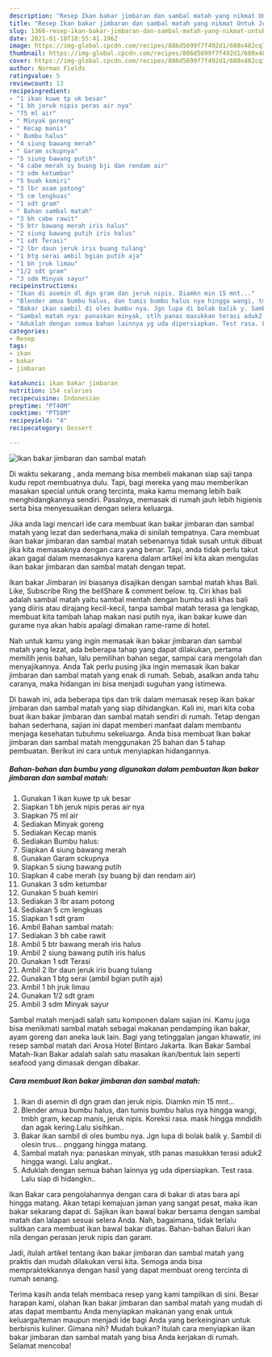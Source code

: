 ```yaml
---
description: "Resep Ikan bakar jimbaran dan sambal matah yang nikmat Untuk Jualan"
title: "Resep Ikan bakar jimbaran dan sambal matah yang nikmat Untuk Jualan"
slug: 1366-resep-ikan-bakar-jimbaran-dan-sambal-matah-yang-nikmat-untuk-jualan
date: 2021-01-10T18:55:41.196Z
image: https://img-global.cpcdn.com/recipes/886d5699f7f492d1/680x482cq70/ikan-bakar-jimbaran-dan-sambal-matah-foto-resep-utama.jpg
thumbnail: https://img-global.cpcdn.com/recipes/886d5699f7f492d1/680x482cq70/ikan-bakar-jimbaran-dan-sambal-matah-foto-resep-utama.jpg
cover: https://img-global.cpcdn.com/recipes/886d5699f7f492d1/680x482cq70/ikan-bakar-jimbaran-dan-sambal-matah-foto-resep-utama.jpg
author: Norman Fields
ratingvalue: 5
reviewcount: 13
recipeingredient:
- "1 ikan kuwe tp uk besar"
- "1 bh jeruk nipis peras air nya"
- "75 ml air"
- " Minyak goreng"
- " Kecap manis"
- " Bumbu halus"
- "4 siung bawang merah"
- " Garam sckupnya"
- "5 siung bawang putih"
- "4 cabe merah sy buang bji dan rendam air"
- "3 sdm ketumbar"
- "5 buah kemiri"
- "3 lbr asam potong"
- "5 cm lengkuas"
- "1 sdt gram"
- " Bahan sambal matah"
- "3 bh cabe rawit"
- "5 btr bawang merah iris halus"
- "2 siung bawang putih iris halus"
- "1 sdt Terasi"
- "2 lbr daun jeruk iris buang tulang"
- "1 btg serai ambil bgian putih aja"
- "1 bh jruk limau"
- "1/2 sdt gram"
- "3 sdm Minyak sayur"
recipeinstructions:
- "Ikan di asemin dl dgn gram dan jeruk nipis. Diamkn min 15 mnt..."
- "Blender amua bumbu halus, dan tumis bumbu halus nya hingga wangi, tmbh gram, kecap manis, jeruk nipis. Koreksi rasa. mask hingga mndidih dan agak kering.Lalu sisihkan.."
- "Bakar ikan sambil di oles bumbu nya. Jgn lupa di bolak balik y. Sambil di olesin trus... pnggang hingga matang."
- "Sambal matah nya: panaskan minyak, stlh panas masukkan terasi aduk2 hingga wangi. Lalu angkat.."
- "Aduklah dengan semua bahan lainnya yg uda dipersiapkan. Test rasa. Lalu siap di hidangkn.."
categories:
- Resep
tags:
- ikan
- bakar
- jimbaran

katakunci: ikan bakar jimbaran 
nutrition: 154 calories
recipecuisine: Indonesian
preptime: "PT40M"
cooktime: "PT58M"
recipeyield: "4"
recipecategory: Dessert

---
```



![Ikan bakar jimbaran dan sambal matah](https://img-global.cpcdn.com/recipes/886d5699f7f492d1/680x482cq70/ikan-bakar-jimbaran-dan-sambal-matah-foto-resep-utama.jpg)

Di waktu  sekarang , anda memang bisa membeli makanan siap saji tanpa kudu repot membuatnya dulu. Tapi, bagi mereka yang mau memberikan masakan special untuk orang tercinta, maka kamu memang lebih baik menghidangkannya sendiri. Pasalnya, memasak di rumah jauh lebih higienis serta bisa menyesuaikan dengan selera keluarga.

Jika anda lagi mencari ide cara membuat ikan bakar jimbaran dan sambal matah yang lezat dan sederhana,maka di sinilah tempatnya. Cara membuat ikan bakar jimbaran dan sambal matah  sebenarnya tidak susah untuk dibuat jika kita memasaknya dengan cara yang benar. Tapi, anda tidak perlu takut akan gagal dalam memasaknya 
karena dalam artikel ini kita akan mengulas ikan bakar jimbaran dan sambal matah dengan tepat.  

Ikan bakar Jimbaran ini biasanya disajikan dengan sambal matah khas Bali. Like, Subscribe Ring the bellShare &amp; comment below. tq. Ciri khas bali adalah sambal matah yaitu sambal mentah dengan bumbu asli khas bali yang diiris atau dirajang kecil-kecil, tanpa sambal matah terasa ga lengkap, membuat kita tambah lahap makan nasi putih nya, ikan bakar kuwe dan gurame nya akan habis apalagi dimakan rame-rame di hotel.

Nah untuk kamu yang ingin memasak ikan bakar jimbaran dan sambal matah yang lezat, ada beberapa tahap yang dapat dilakukan, pertama memilih jenis bahan, lalu pemilihan bahan segar, sampai cara mengolah dan menyajikannya. Anda Tak perlu pusing jika ingin memasak ikan bakar jimbaran dan sambal matah yang enak di rumah. Sebab, asalkan anda  tahu caranya, maka hidangan ini bisa menjadi suguhan yang istimewa.

Di bawah ini, ada beberapa tips dan trik dalam memasak resep ikan bakar jimbaran dan sambal matah yang siap dihidangkan. Kali ini, mari kita coba buat ikan bakar jimbaran dan sambal matah sendiri di rumah. Tetap dengan bahan sederhana, sajian ini dapat memberi manfaat dalam membantu menjaga kesehatan tubuhmu sekeluarga. Anda bisa membuat Ikan bakar jimbaran dan sambal matah menggunakan 25 bahan dan 5 tahap pembuatan. Berikut ini cara untuk menyiapkan hidangannya.

<!--inarticleads1-->

##### Bahan-bahan dan bumbu yang digunakan dalam pembuatan Ikan bakar jimbaran dan sambal matah:

1. Gunakan 1 ikan kuwe tp uk besar
1. Siapkan 1 bh jeruk nipis peras air nya
1. Siapkan 75 ml air
1. Sediakan  Minyak goreng
1. Sediakan  Kecap manis
1. Sediakan  Bumbu halus:
1. Siapkan 4 siung bawang merah
1. Gunakan  Garam sckupnya
1. Siapkan 5 siung bawang putih
1. Siapkan 4 cabe merah (sy buang bji dan rendam air)
1. Gunakan 3 sdm ketumbar
1. Gunakan 5 buah kemiri
1. Sediakan 3 lbr asam potong
1. Sediakan 5 cm lengkuas
1. Siapkan 1 sdt gram
1. Ambil  Bahan sambal matah:
1. Sediakan 3 bh cabe rawit
1. Ambil 5 btr bawang merah iris halus
1. Ambil 2 siung bawang putih iris halus
1. Gunakan 1 sdt Terasi
1. Ambil 2 lbr daun jeruk iris buang tulang
1. Gunakan 1 btg serai (ambil bgian putih aja)
1. Ambil 1 bh jruk limau
1. Gunakan 1/2 sdt gram
1. Ambil 3 sdm Minyak sayur


Sambal matah menjadi salah satu komponen dalam sajian ini. Kamu juga bisa menikmati sambal matah sebagai makanan pendamping ikan bakar, ayam goreng dan aneka lauk lain. Bagi yang tetinggalan jangan khawatir, ini resep sambal matah dari Arosa Hotel Bintaro Jakarta. Ikan Bakar Sambal Matah-Ikan Bakar adalah salah satu masakan ikan/bentuk lain seperti seafood yang dimasak dengan dibakar. 

<!--inarticleads2-->

##### Cara membuat Ikan bakar jimbaran dan sambal matah:

1. Ikan di asemin dl dgn gram dan jeruk nipis. Diamkn min 15 mnt...
1. Blender amua bumbu halus, dan tumis bumbu halus nya hingga wangi, tmbh gram, kecap manis, jeruk nipis. Koreksi rasa. mask hingga mndidih dan agak kering.Lalu sisihkan..
1. Bakar ikan sambil di oles bumbu nya. Jgn lupa di bolak balik y. Sambil di olesin trus... pnggang hingga matang.
1. Sambal matah nya: panaskan minyak, stlh panas masukkan terasi aduk2 hingga wangi. Lalu angkat..
1. Aduklah dengan semua bahan lainnya yg uda dipersiapkan. Test rasa. Lalu siap di hidangkn..


Ikan Bakar cara pengolahannya dengan cara di bakar di atas bara api hingga matang. Akan tetapi kemajuan jaman yang sangat pesat, maka ikan bakar sekarang dapat di. Sajikan ikan bawal bakar bersama dengan sambal matah dan lalapan sesuai selera Anda. Nah, bagaimana, tidak terlalu sulitkan cara membuat ikan bawal bakar diatas. Bahan-bahan Baluri ikan nila dengan perasan jeruk nipis dan garam. 

Jadi, itulah artikel tentang  ikan bakar jimbaran dan sambal matah  yang praktis dan mudah dilakukan versi kita. Semoga anda bisa mempraktekkannya dengan hasil yang dapat membuat oreng tercinta di rumah senang. 

Terima kasih anda telah membaca resep yang kami tampilkan di sini. Besar harapan kami, olahan  Ikan bakar jimbaran dan sambal matah yang mudah di atas dapat membantu Anda menyiapkan makanan yang enak untuk keluarga/teman maupun menjadi ide bagi Anda yang berkeinginan untuk berbisnis kuliner. Gimana nih? Mudah bukan? Itulah cara menyiapkan ikan bakar jimbaran dan sambal matah yang bisa Anda kerjakan di rumah. Selamat mencoba!

